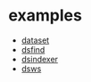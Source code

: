 
# examples

+ [dataset](dataset/)
+ [dsfind](dsfind/)
+ [dsindexer](dsindexer/)
+ [dsws](dsws/)






